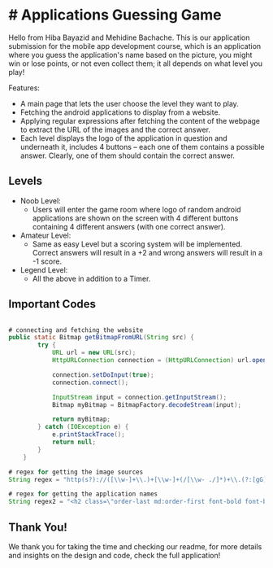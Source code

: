 # # Applications Guessing Game

Hello from Hiba Bayazid and Mehidine Bachache. This is our application submission for the mobile app development course, which is an application where you guess the application's name based on the picture, you might win or lose points, or not even collect them; it all depends on what level you play!

Features:
* A main page that lets the user choose the level they want to play.
* Fetching the android applications to display from a website.
* Applying regular expressions after fetching the
content of the webpage to extract the URL of the images and
the correct answer.
* Each level displays the logo of the application in question
and underneath it, includes 4 buttons – each one of
them contains a possible answer. Clearly, one of them
should contain the correct answer.


## Levels
* Noob Level:
  * Users will enter the game room where logo of
random android applications are shown on the
screen with 4 different buttons containing 4
different answers (with one correct answer).
* Amateur Level:
  * Same as easy Level but a scoring system will be
implemented. Correct answers will result in a +2
and wrong answers will result in a -1 score.
* Legend Level:
  * All the above in addition to a Timer.



## Important Codes

```java

# connecting and fetching the website
public static Bitmap getBitmapFromURL(String src) {
        try {
            URL url = new URL(src);
            HttpURLConnection connection = (HttpURLConnection) url.openConnection();

            connection.setDoInput(true);
            connection.connect();

            InputStream input = connection.getInputStream();
            Bitmap myBitmap = BitmapFactory.decodeStream(input);

            return myBitmap;
        } catch (IOException e) {
            e.printStackTrace();
            return null;
        }
    }

# regex for getting the image sources
String regex = "http(s?)://([\\w-]+\\.)+[\\w-]+(/[\\w- ./]*)+\\.(?:[gG][iI][fF]|[jJ][pP][gG]|[jJ][pP][eE][gG]|[pP][nN][gG]|[bB][mM][pP])";

# regex for getting the application names
String regex2 = "<h2 class=\"order-last md:order-first font-bold font-brand text-lg md:text-xl leading-normal w-full\">(.*?)</h2>";
```
## Thank You!
We thank you for taking the time and checking our readme, for more details and insights on the design and code, check the full application!
